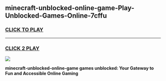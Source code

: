 
## minecraft-unblocked-online-game-Play-Unblocked-Games-Online-7cffu
<h3>
<a href="https://premium76.site?title=minecraft-unblocked-online-game&ref=24A">CLICK TO PLAY</a></h3>
<hr>

<h3>
<a href="https://premium76.site?title=minecraft-unblocked-online-game&ref=24A">CLICK 2 PLAY</a>
  
</h3>

<a href="https://premium76.site?title=minecraft-unblocked-online-game&ref=24A"><img src="https://clearcache.store/games.png"></a>


**minecraft-unblocked-online-game games unblocked: Your Gateway to Fun and Accessible Online Gaming**
